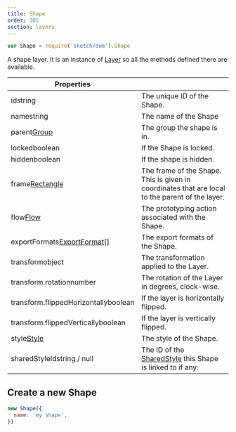 ```yaml
---
title: Shape
order: 305
section: layers
---
```


```javascript
var Shape = require('sketch/dom').Shape
```

A shape layer. It is an instance of [Layer](#layer) so all the methods defined there are available.

| Properties                                                                 |                                                                                                 |
| -------------------------------------------------------------------------- | ----------------------------------------------------------------------------------------------- |
| id<span class="arg-type">string</span>                                     | The unique ID of the Shape.                                                                     |
| name<span class="arg-type">string</span>                                   | The name of the Shape                                                                           |
| parent<span class="arg-type">[Group](#group)</span>                        | The group the shape is in.                                                                      |
| locked<span class="arg-type">boolean</span>                                | If the Shape is locked.                                                                         |
| hidden<span class="arg-type">boolean</span>                                | If the shape is hidden.                                                                         |
| frame<span class="arg-type">[Rectangle](#rectangle)</span>                 | The frame of the Shape. This is given in coordinates that are local to the parent of the layer. |
| flow<span class="arg-type">[Flow](#flow)</span>                            | The prototyping action associated with the Shape.                                               |
| exportFormats<span class="arg-type">[ExportFormat](#exportformat)[]</span> | The export formats of the Shape.                                                                |
| transform<span class="arg-type">object</span>                              | The transformation applied to the Layer.                                                        |
| transform.rotation<span class="arg-type">number</span>                     | The rotation of the Layer in degrees, clock-wise.                                               |
| transform.flippedHorizontally<span class="arg-type">boolean</span>         | If the layer is horizontally flipped.                                                           |
| transform.flippedVertically<span class="arg-type">boolean</span>           | If the layer is vertically flipped.                                                             |
| style<span class="arg-type">[Style](#style)</span>                         | The style of the Shape.                                                                         |
| sharedStyleId<span class="arg-type">string / null</span>                   | The ID of the [SharedStyle](#shared-style) this Shape is linked to if any.                       |

## Create a new Shape

```javascript
new Shape({
  name: 'my shape',
})
```
